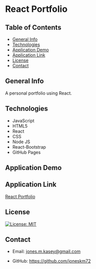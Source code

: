 # React Portfolio

## Table of Contents

* [General Info](#general-info)
* [Technologies](#technologies)
* [Application Demo](#application-demo)
* [Application Link](#application-link)
* [License](#license)
* [Contact](#contact)

## General Info

A personal portfolio using React.

## Technologies

* JavaScript
* HTML5
* React
* CSS
* Node JS
* React-Bootstrap
* GitHub Pages

## Application Demo


## Application Link

[React Portfolio](https://joneskm72.github.io/react-portfolio/)

## License

[![License: MIT](https://img.shields.io/badge/License-MIT-yellow.svg)](https://opensource.org/licenses/MIT)

## Contact

* Email: jones.m.kasey@gmail.com

* GitHub: https://github.com/joneskm72